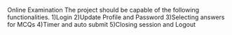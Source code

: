 Online Examination
The project should be capable of the following functionalities. 1)Login 2)Update Profile and Password 3)Selecting answers for MCQs 4)Timer and auto submit 5)Closing session and Logout
